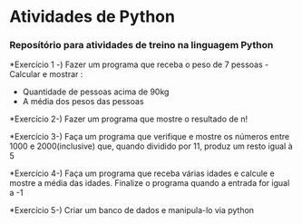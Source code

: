 # Atividades de Python
### Reposítório para atividades de treino na linguagem Python

*Exercício 1 -) Fazer um programa que receba o peso de 7 pessoas - Calcular e mostrar :
  - Quantidade de pessoas acima de 90kg
  - A média dos pesos das pessoas

*Exercício 2-) Fazer um programa que mostre o resultado de n!

*Exercício 3-) Faça um programa que verifique e mostre os números entre 1000 e 2000(inclusive) que, quando dividido por 11, produz um resto igual à 5

*Exercício 4-) Faça um programa que receba várias idades e calcule e mostre a média das idades. Finalize o programa quando a entrada for igual a -1

*Exercício 5-) Criar um banco de dados e manipula-lo via python
